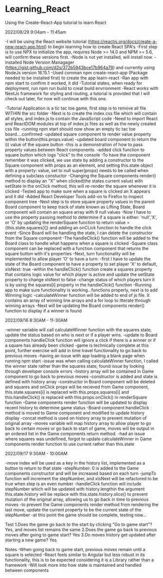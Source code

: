 # Learning_React
 Using the Create-React-App tutorial to learn React

2022/08/29
9:04am - 11:45am

-I will be using the React website tutorial (https://reactjs.org/docs/create-a-new-react-app.html) to 
 begin learning how to create React SPA's
-First step is to use NPX to initialize the app, requires Node >= 14.0 and NPM >= 5.6, will confirm 
 these versions first.
 -Node is not yet installed, will install now.
 -installed Node Version Managager (https://gist.github.com/d2s/372b5943bce17b964a79) and currently 
  using NodeJs version 16.15.1
 -Used comman npm create-react-app (Package needed to be installed first) to create the app 
  learn-react
 -Ran app with npm start to confirm it worked, it did
-Tutorial states, when ready for deployment, run npm run build to creat build envrionment
-React works with NextJs framework for styling and routing, a tutorial is provided that I will
 check out later, for now will continue with this one.

-Tutorial Application is a tic tac toe game, first step is to remove all file WITHIN the src folder
-Next is to create the index.css file which will contain all styles, and index.js to contain the
 JavaScript code
-Need to import React and ReactDOM modules at top of index.js files as well as the newly created
 css file
-running npm start should now show an empty tic tac toe board....confirmed
-updated square component to render value property within the button(this.props.value)
-updated board component to return the (i) value of the square button
 -this is a demonstration of how to pass property values between React components.
-added click function to square button which logs "click" to the console
-To have the component remember it was clicked, we use state by adding a constructor to the Square
 component with props as an element, and setting this.state object with a property: value, set to null
 super(props) needs to be called when defining a subclass constuctor
-Changing the Square components render() method to display an "X" when clicked(the states current
 value) with setState in the onClick method, this will re-render the square whenever it is clicked
-Tested app to make sure when a square is clicked an X appears and it did
-Added React Developer Tools add-on to Firefox to inspect component tree
-Next step is to store square property values in the parent Board component to keep track of state
 known as Lifting State, Board component will contain an square array with 9 null values
-Now I have to use the property passing method to determine if a square is either: 'null','X', or 'O'
 by updating the renderSquare function to return value = {this.state.squares[i]} and adding an onCLick
 function to handle the click event
-Since Board will be handling the state, I can delete the constructor from the Square component
-The handleClick() function will be added to the Board class to handle what happens when a square is
 clicked
-Square class component can be replaced with a function component that returns the square button with
 it's properties
-Next, turn functionality will be implemented to allow player 'O' to have a turn:
 -first I have to update the state of the Board component to have a property to set player 'X' to
  default, xIsNext: true
 -within the handleClick() function create a squares property that contains logic value for which 
  player is active and update the setState property to change xIsNext to false
 -change status of which players turn it is by using the squares[i] property in the handleClick()
  function
-Running app to make sure functionality is working...functions properly, next is to add Winning logic
-calculateWinner function will be added to end of js file. It contains an array of winning line arrays
 and a for loop to itterate through winning arrays
-Next will be updating the Board components render() function to display if a winner is found

2022/09/16
8:30AM - 11-30AM

-winner variable will call calculateWinner function with the squares state, update the status based on
 who is next or if a player wins.
-update to Board components handleClick function will ignore a click if there is a winner or if a 
 square has already been clicked
-game is technically complete at this point, further exercise will add in time travel functionality
 to go back to previous moves
-having an issue with app loading a blank page when running npm start
 -issue was when calling calculateWinner function, I called the winner state rather than the squares
  state, found issue by looking through developer console errors
-history array will be contained in Game component to go back to previous moves
 -constructor is added and state is defined with history array
-constructor in Board component will be deleted and squares and onClick props will be recieved from 
 Game component, this.state.squares[i] is replaced with this.props.squares[i] and this.handleClick()
 is replaced with this.props.onClick() in renderSquare function
-Game components render function will be updated to display recent history to determine game status
-Board component handleClick method is moved to Game component and modified to update history display
 -concat method is used on history array to prevent mutation of original array
-moves variable will map history array to allow player to go back to certain moves or go back to start
 of game, moves will be output in an ordered list in the Game components return method.
-had an issue where squares was undefined, forgot to update calculateWinner in Game components render
 function to use current rather than this.state

2022/09/17
9:30AM - 10:00AM

-move index will be used as a key in the history list, implemented as a button to return to that
 state
-stepNumber: 0 is added to the Game components constructor and will be increased based on each turn
-jumpTo function will increment the stepNumber, and xIsNext will be refactored to be true when step
 is an even number
-handleClick function will include stepNumber which will be updated with history.lengthin the argument
 this.state.history will be replace with this.state.history.slice() to prevent mutation of the 
 original array, allowing us to go back in time to previous moves
-to prevent the Game components render method from rendering the last move, update the current 
 property to be the current state of the stepNumber
-at this point the game should be complete, testing now...

Test
1.Does the game go back to the start by clicking "Go to game start"?
  Yes, and moves list remains the same
2.Does the game go back to previous moves after going to game start?
  Yes
3.Do moves history get updated after starting a new game?
  Yes

Notes
-When going back to game start, previous moves remain until a square is selected
-React feels similar to Angular but less robust in its functionality, this is to be expected 
 considering it is a Library rather than a framework
-Will look more into how state is maintained and handled between components